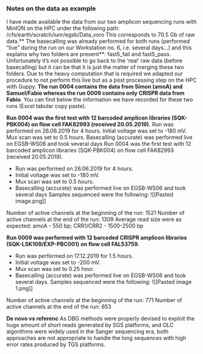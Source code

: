 ### Notes on the data as example
I have made available the data from our two amplicon sequencing runs with MinION on the HPC under the following path: /cfs/earth/scratch/iunr/egsb/Data_voro
This corresponds to 70.5 Gb of raw data.** The basecalling was already performed for both runs (performed “live” during the run on our Workstation no. 6, i.e. several days…) and this explains why two folders are present**: fast5_fail and fast5_pass. Unfortunately it’s not possible to go back to the ‘real’ raw data (before basecalling) but it can be that it is just the matter of merging these two folders. Due to the heavy computation that is required we adapted our procedure to not perform this live but as a post processing step on the HPC with Guppy.
**The run 0004 contains the data from Simon (amoA) and Samuel/Fabio whereas the run 0009 contains only CRISPR data from Fabio**.
You can find below the information we have recorded for these two runs (Excel tabular copy paste).

**Run 0004 was the first test with 12 barcoded amplicon libraries (SQK-PBK004) on flow cell FAK82993 (received 20.05.2019).**
Run was performed on 26.06.2019 for 4 hours.
Initial voltage was set to -180 mV.
Mux scan was set to 0.5 hours.
Basecalling (accurate) was performed live on EGSB-WS06 and took several days
Run 0004 was the first test with 12 barcoded amplicon libraries (SQK-PBK004) on flow cell FAK82993 (received 20.05.2019).

* Run was performed on 26.06.2019 for 4 hours.
* Initial voltage was set to -180 mV.
* Mux scan was set to 0.5 hours.
* Basecalling (accurate) was performed live on EGSB-WS06 and took several days
Samples sequenced were the following:
![[Pasted image.png]]

Number of active channels at the beginning of the run: 1521
Number of active channels at the end of the run: 1309
Average read size were as expected: amoA - 550 bp; CRR1/CRR2 - 1500-2500 bp


**Run 0009 was performed with 12 barcoded CRISPR amplicon libraries (SQK-LSK109/EXP-PBC001) on flow cell FAL53759.**
* Run was performed on 17.12.2019 for 1.5 hours.
* Initial voltage was set to -200 mV.
* Mux scan was set to 0.25 hour.
* Basecalling (accurate) was performed live on EGSB-WS06 and took several days.
Samples sequenced were the following:
![[Pasted image 1.png]]

Number of active channels at the beginning of the run: 771
Number of active channels at the end of the run: 653




**De novo vs referenc**
As DBG methods were properly devised to exploit the huge amount of short reads generated by SGS platforms, and OLC algorithms were widely used in the Sanger sequencing era, both approaches are not appropriate to handle the long sequences with high error rates produced by TGS platforms.

